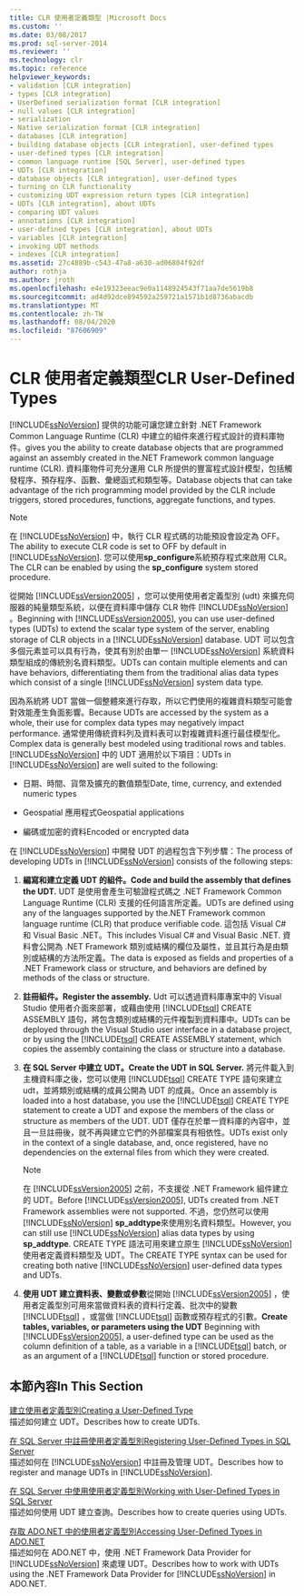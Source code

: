 ```yaml
---
title: CLR 使用者定義類型 |Microsoft Docs
ms.custom: ''
ms.date: 03/08/2017
ms.prod: sql-server-2014
ms.reviewer: ''
ms.technology: clr
ms.topic: reference
helpviewer_keywords:
- validation [CLR integration]
- types [CLR integration]
- UserDefined serialization format [CLR integration]
- null values [CLR integration]
- serialization
- Native serialization format [CLR integration]
- databases [CLR integration]
- building database objects [CLR integration], user-defined types
- user-defined types [CLR integration]
- common language runtime [SQL Server], user-defined types
- UDTs [CLR integration]
- database objects [CLR integration], user-defined types
- turning on CLR functionality
- customizing UDT expression return types [CLR integration]
- UDTs [CLR integration], about UDTs
- comparing UDT values
- annotations [CLR integration]
- user-defined types [CLR integration], about UDTs
- variables [CLR integration]
- invoking UDT methods
- indexes [CLR integration]
ms.assetid: 27c4889b-c543-47a8-a630-ad06804f92df
author: rothja
ms.author: jroth
ms.openlocfilehash: e4e19323eeac9e0a1148924543f71aa7de5619b8
ms.sourcegitcommit: ad4d92dce894592a259721a1571b1d8736abacdb
ms.translationtype: MT
ms.contentlocale: zh-TW
ms.lasthandoff: 08/04/2020
ms.locfileid: "87606909"
---
```

# <a name="clr-user-defined-types"></a><span data-ttu-id="f4c2a-102">CLR 使用者定義類型</span><span class="sxs-lookup"><span data-stu-id="f4c2a-102">CLR User-Defined Types</span></span>
  [!INCLUDE[ssNoVersion](../../includes/ssnoversion-md.md)] <span data-ttu-id="f4c2a-103">提供的功能可讓您建立針對 .NET Framework Common Language Runtime (CLR) 中建立的組件來進行程式設計的資料庫物件。</span><span class="sxs-lookup"><span data-stu-id="f4c2a-103">gives you the ability to create database objects that are programmed against an assembly created in the.NET Framework common language runtime (CLR).</span></span> <span data-ttu-id="f4c2a-104">資料庫物件可充分運用 CLR 所提供的豐富程式設計模型，包括觸發程序、預存程序、函數、彙總函式和類型等。</span><span class="sxs-lookup"><span data-stu-id="f4c2a-104">Database objects that can take advantage of the rich programming model provided by the CLR include triggers, stored procedures, functions, aggregate functions, and types.</span></span>  
  
> [!NOTE]  
>  <span data-ttu-id="f4c2a-105">在 [!INCLUDE[ssNoVersion](../../includes/ssnoversion-md.md)] 中，執行 CLR 程式碼的功能預設會設定為 OFF。</span><span class="sxs-lookup"><span data-stu-id="f4c2a-105">The ability to execute CLR code is set to OFF by default in [!INCLUDE[ssNoVersion](../../includes/ssnoversion-md.md)].</span></span> <span data-ttu-id="f4c2a-106">您可以使用**sp_configure**系統預存程式來啟用 CLR。</span><span class="sxs-lookup"><span data-stu-id="f4c2a-106">The CLR can be enabled by using the **sp_configure** system stored procedure.</span></span>  
  
 <span data-ttu-id="f4c2a-107">從開始 [!INCLUDE[ssVersion2005](../../includes/ssversion2005-md.md)] ，您可以使用使用者定義型別 (udt) 來擴充伺服器的純量類型系統，以便在資料庫中儲存 CLR 物件 [!INCLUDE[ssNoVersion](../../includes/ssnoversion-md.md)] 。</span><span class="sxs-lookup"><span data-stu-id="f4c2a-107">Beginning with [!INCLUDE[ssVersion2005](../../includes/ssversion2005-md.md)], you can use user-defined types (UDTs) to extend the scalar type system of the server, enabling storage of CLR objects in a [!INCLUDE[ssNoVersion](../../includes/ssnoversion-md.md)] database.</span></span> <span data-ttu-id="f4c2a-108">UDT 可以包含多個元素並可以具有行為，使其有別於由單一 [!INCLUDE[ssNoVersion](../../includes/ssnoversion-md.md)] 系統資料類型組成的傳統別名資料類型。</span><span class="sxs-lookup"><span data-stu-id="f4c2a-108">UDTs can contain multiple elements and can have behaviors, differentiating them from the traditional alias data types which consist of a single [!INCLUDE[ssNoVersion](../../includes/ssnoversion-md.md)] system data type.</span></span>  
  
 <span data-ttu-id="f4c2a-109">因為系統將 UDT 當做一個整體來進行存取，所以它們使用的複雜資料類型可能會對效能產生負面影響。</span><span class="sxs-lookup"><span data-stu-id="f4c2a-109">Because UDTs are accessed by the system as a whole, their use for complex data types may negatively impact performance.</span></span> <span data-ttu-id="f4c2a-110">通常使用傳統資料列及資料表可以對複雜資料進行最佳模型化。</span><span class="sxs-lookup"><span data-stu-id="f4c2a-110">Complex data is generally best modeled using traditional rows and tables.</span></span> <span data-ttu-id="f4c2a-111">[!INCLUDE[ssNoVersion](../../includes/ssnoversion-md.md)] 中的 UDT 適用於以下項目：</span><span class="sxs-lookup"><span data-stu-id="f4c2a-111">UDTs in [!INCLUDE[ssNoVersion](../../includes/ssnoversion-md.md)] are well suited to the following:</span></span>  
  
-   <span data-ttu-id="f4c2a-112">日期、時間、貨幣及擴充的數值類型</span><span class="sxs-lookup"><span data-stu-id="f4c2a-112">Date, time, currency, and extended numeric types</span></span>  
  
-   <span data-ttu-id="f4c2a-113">Geospatial 應用程式</span><span class="sxs-lookup"><span data-stu-id="f4c2a-113">Geospatial applications</span></span>  
  
-   <span data-ttu-id="f4c2a-114">編碼或加密的資料</span><span class="sxs-lookup"><span data-stu-id="f4c2a-114">Encoded or encrypted data</span></span>  
  
 <span data-ttu-id="f4c2a-115">在 [!INCLUDE[ssNoVersion](../../includes/ssnoversion-md.md)] 中開發 UDT 的過程包含下列步驟：</span><span class="sxs-lookup"><span data-stu-id="f4c2a-115">The process of developing UDTs in [!INCLUDE[ssNoVersion](../../includes/ssnoversion-md.md)] consists of the following steps:</span></span>  
  
1.  <span data-ttu-id="f4c2a-116">**編寫和建立定義 UDT 的組件。**</span><span class="sxs-lookup"><span data-stu-id="f4c2a-116">**Code and build the assembly that defines the UDT.**</span></span> <span data-ttu-id="f4c2a-117">UDT 是使用會產生可驗證程式碼之 .NET Framework Common Language Runtime (CLR) 支援的任何語言所定義。</span><span class="sxs-lookup"><span data-stu-id="f4c2a-117">UDTs are defined using any of the languages supported by the.NET Framework common language runtime (CLR) that produce verifiable code.</span></span> <span data-ttu-id="f4c2a-118">這包括 Visual C# 和 Visual Basic .NET。</span><span class="sxs-lookup"><span data-stu-id="f4c2a-118">This includes Visual C# and Visual Basic .NET.</span></span> <span data-ttu-id="f4c2a-119">資料會公開為 .NET Framework 類別或結構的欄位及屬性，並且其行為是由類別或結構的方法所定義。</span><span class="sxs-lookup"><span data-stu-id="f4c2a-119">The data is exposed as fields and properties of a .NET Framework class or structure, and behaviors are defined by methods of the class or structure.</span></span>  
  
2.  <span data-ttu-id="f4c2a-120">**註冊組件。**</span><span class="sxs-lookup"><span data-stu-id="f4c2a-120">**Register the assembly.**</span></span> <span data-ttu-id="f4c2a-121">Udt 可以透過資料庫專案中的 Visual Studio 使用者介面來部署，或藉由使用 [!INCLUDE[tsql](../../includes/tsql-md.md)] CREATE ASSEMBLY 語句，將包含類別或結構的元件複製到資料庫中。</span><span class="sxs-lookup"><span data-stu-id="f4c2a-121">UDTs can be deployed through the Visual Studio user interface in a database project, or by using the [!INCLUDE[tsql](../../includes/tsql-md.md)] CREATE ASSEMBLY statement, which copies the assembly containing the class or structure into a database.</span></span>  
  
3.  <span data-ttu-id="f4c2a-122">**在 SQL Server 中建立 UDT。**</span><span class="sxs-lookup"><span data-stu-id="f4c2a-122">**Create the UDT in SQL Server.**</span></span> <span data-ttu-id="f4c2a-123">將元件載入到主機資料庫之後，您可以使用 [!INCLUDE[tsql](../../includes/tsql-md.md)] CREATE TYPE 語句來建立 udt，並將類別或結構的成員公開為 UDT 的成員。</span><span class="sxs-lookup"><span data-stu-id="f4c2a-123">Once an assembly is loaded into a host database, you use the [!INCLUDE[tsql](../../includes/tsql-md.md)] CREATE TYPE statement to create a UDT and expose the members of the class or structure as members of the UDT.</span></span> <span data-ttu-id="f4c2a-124">UDT 僅存在於單一資料庫的內容中，並且一旦註冊後，就不再與建立它們的外部檔案具有相依性。</span><span class="sxs-lookup"><span data-stu-id="f4c2a-124">UDTs exist only in the context of a single database, and, once registered, have no dependencies on the external files from which they were created.</span></span>  
  
    > [!NOTE]  
    >  <span data-ttu-id="f4c2a-125">在 [!INCLUDE[ssVersion2005](../../includes/ssversion2005-md.md)] 之前，不支援從 .NET Framework 組件建立的 UDT。</span><span class="sxs-lookup"><span data-stu-id="f4c2a-125">Before [!INCLUDE[ssVersion2005](../../includes/ssversion2005-md.md)], UDTs created from .NET Framework assemblies were not supported.</span></span> <span data-ttu-id="f4c2a-126">不過，您仍然可以使用 [!INCLUDE[ssNoVersion](../../includes/ssnoversion-md.md)] **sp_addtype**來使用別名資料類型。</span><span class="sxs-lookup"><span data-stu-id="f4c2a-126">However, you can still use [!INCLUDE[ssNoVersion](../../includes/ssnoversion-md.md)] alias data types by using **sp_addtype**.</span></span> <span data-ttu-id="f4c2a-127">CREATE TYPE 語法可用來建立原生 [!INCLUDE[ssNoVersion](../../includes/ssnoversion-md.md)] 使用者定義資料類型及 UDT。</span><span class="sxs-lookup"><span data-stu-id="f4c2a-127">The CREATE TYPE syntax can be used for creating both native [!INCLUDE[ssNoVersion](../../includes/ssnoversion-md.md)] user-defined data types and UDTs.</span></span>  
  
4.  <span data-ttu-id="f4c2a-128">**使用 UDT 建立資料表、變數或參數**從開始 [!INCLUDE[ssVersion2005](../../includes/ssversion2005-md.md)] ，使用者定義型別可用來當做資料表的資料行定義、批次中的變數 [!INCLUDE[tsql](../../includes/tsql-md.md)] ，或當做 [!INCLUDE[tsql](../../includes/tsql-md.md)] 函數或預存程式的引數。</span><span class="sxs-lookup"><span data-stu-id="f4c2a-128">**Create tables, variables, or parameters using the UDT** Beginning with [!INCLUDE[ssVersion2005](../../includes/ssversion2005-md.md)], a user-defined type can be used as the column definition of a table, as a variable in a [!INCLUDE[tsql](../../includes/tsql-md.md)] batch, or as an argument of a [!INCLUDE[tsql](../../includes/tsql-md.md)] function or stored procedure.</span></span>  
  
## <a name="in-this-section"></a><span data-ttu-id="f4c2a-129">本節內容</span><span class="sxs-lookup"><span data-stu-id="f4c2a-129">In This Section</span></span>  
 [<span data-ttu-id="f4c2a-130">建立使用者定義型別</span><span class="sxs-lookup"><span data-stu-id="f4c2a-130">Creating a User-Defined Type</span></span>](creating-user-defined-types.md)  
 <span data-ttu-id="f4c2a-131">描述如何建立 UDT。</span><span class="sxs-lookup"><span data-stu-id="f4c2a-131">Describes how to create UDTs.</span></span>  
  
 [<span data-ttu-id="f4c2a-132">在 SQL Server 中註冊使用者定義型別</span><span class="sxs-lookup"><span data-stu-id="f4c2a-132">Registering User-Defined Types in SQL Server</span></span>](registering-user-defined-types-in-sql-server.md)  
 <span data-ttu-id="f4c2a-133">描述如何在 [!INCLUDE[ssNoVersion](../../includes/ssnoversion-md.md)] 中註冊及管理 UDT。</span><span class="sxs-lookup"><span data-stu-id="f4c2a-133">Describes how to register and manage UDTs in [!INCLUDE[ssNoVersion](../../includes/ssnoversion-md.md)].</span></span>  
  
 [<span data-ttu-id="f4c2a-134">在 SQL Server 中使用使用者定義型別</span><span class="sxs-lookup"><span data-stu-id="f4c2a-134">Working with User-Defined Types in SQL Server</span></span>](working-with-user-defined-types-in-sql-server.md)  
 <span data-ttu-id="f4c2a-135">描述如何使用 UDT 建立查詢。</span><span class="sxs-lookup"><span data-stu-id="f4c2a-135">Describes how to create queries using UDTs.</span></span>  
  
 [<span data-ttu-id="f4c2a-136">存取 ADO.NET 中的使用者定義型別</span><span class="sxs-lookup"><span data-stu-id="f4c2a-136">Accessing User-Defined Types in ADO.NET</span></span>](accessing-user-defined-types-in-ado-net.md)  
 <span data-ttu-id="f4c2a-137">描述如何在 ADO.NET 中，使用 .NET Framework Data Provider for [!INCLUDE[ssNoVersion](../../includes/ssnoversion-md.md)] 來處理 UDT。</span><span class="sxs-lookup"><span data-stu-id="f4c2a-137">Describes how to work with UDTs using the .NET Framework Data Provider for [!INCLUDE[ssNoVersion](../../includes/ssnoversion-md.md)] in ADO.NET.</span></span>  
  
  

